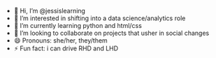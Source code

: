 - 👋 Hi, I’m @jessislearning
- 👀 I’m interested in shifting into a data science/analytics role
- 🌱 I’m currently learning python and html/css
- 💞️ I’m looking to collaborate on projects that usher in social changes 
- 😄 Pronouns: she/her, they/them
- ⚡ Fun fact: i can drive RHD and LHD

<!---
jessislearning/jessislearning is a ✨ special ✨ repository because its `README.md` (this file) appears on your GitHub profile.
You can click the Preview link to take a look at your changes.
--->

<!--- - 📫 How to reach me jessisonbreak.wordpress.com or on IG:jessisonbreak --->

